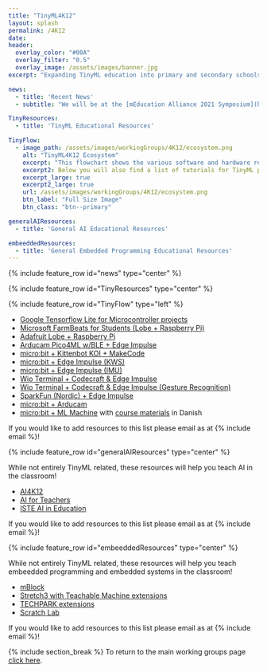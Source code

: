 ```yaml
---
title: "TinyML4K12"
layout: splash
permalink: /4K12
date: 
header:
  overlay_color: "#00A"
  overlay_filter: "0.5"
  overlay_image: /assets/images/banner.jpg
excerpt: "Expanding TinyML education into primary and secondary schools (K-12) requires the development of an end-to-end pipeline that is appropriate for school-aged children. We are working with education and industry partners to combine computer science education software and the physical computing ecosystem to enable an easy learning experience for creating, deploying, and using TinyML models. This pipeline will enable the creation of additional materials that can be used across the globe for students of all ages."

news: 
  - title: 'Recent News'
  - subtitle: "We will be at the [mEducation Alliance 2021 Symposium](https://meducationalliance.org/2021-symposium/) and presenting on September 29th from 1130 am to 100 pm EDT!"

TinyResources: 
  - title: 'TinyML Educational Resources'

TinyFlow: 
  - image_path: /assets/images/workingGroups/4K12/ecosystem.png
    alt: "TinyML4K12 Ecosystem"
    excerpt: "This flowchart shows the various software and hardware resources that one can use to create a complete TinyML application in the classroom."
    excerpt2: Below you will also find a list of tutorials for TinyML projects!
    excerpt_large: true
    excerpt2_large: true
    url: /assets/images/workingGroups/4K12/ecosystem.png
    btn_label: "Full Size Image"
    btn_class: "btn--primary"

generalAIResources: 
  - title: 'General AI Educational Resources'

embeeddedResources: 
  - title: 'General Embedded Programming Educational Resources'
---
```


{% include feature_row id="news" type="center" %}

{% include feature_row id="TinyResources" type="center" %}

{% include feature_row id="TinyFlow" type="left" %}

+ [Google Tensorflow Lite for Microcontroller projects](https://experiments.withgoogle.com/experiments?tag=TensorFlow+Lite+for+Microcontrollers)
+ [Microsoft FarmBeats for Students (Lobe + Raspberry Pi)](https://education.microsoft.com/en-us/lesson/5d991297) 
+ [Adafruit Lobe + Raspberry Pi](https://learn.adafruit.com/machine-learning-101-lobe-braincraft)
+ [Arducam Pico4ML w/BLE + Edge Impulse](https://www.arducam.com/docs/pico/how-to-build-a-magic-wand-on-arducam-pico4ml-ble-with-edge-impulse/) 
+ [micro:bit + Kittenbot KOI + MakeCode](https://github.com/KittenBot/pxt-koi)
+ [micro:bit + Edge Impulse (KWS)](https://www.edgeimpulse.com/blog/voice-activated-microbit) 
+ [micro:bit + Edge Impulse (IMU)](https://www.okdo.com/project/machine-learning-dance-move-detector/)
+ [Wio Terminal + Codecraft & Edge Impulse](https://www.seeedstudio.com/wio-terminal-Tinyml.html)
+ [Wio Terminal + Codecraft & Edge Impulse (Gesture Recognition)](https://www.hackster.io/mjrobot/tinyml-made-easy-gesture-recognition-ce13a5)
+ [SparkFun (Nordic) + Edge Impulse](https://www.sparkfun.com/edge_impulse_nordic)
+ [micro:bit + Arducam](https://www.arducam.com/docs/microbit-camera/2mp-ov2640-arducam-camera-module-for-microbit/)
+ [micro:bit + ML Machine](https://ml-machine.org/) with [course materials](https://library.ct-denmark.org/machine-learning-machine-microbit/) in Danish

If you would like to add resources to this list please email as at {% include email %}!

{% include feature_row id="generalAIResources" type="center" %}

While not entirely TinyML related, these resources will help you teach AI in the classroom!

+ [AI4K12](https://ai4k12.org/)
+ [AI for Teachers](https://aiforteachers.org/)
+ [ISTE AI in Education](https://www.iste.org/learn/AI-in-education)

If you would like to add resources to this list please email as at {% include email %}!

{% include feature_row id="embeeddedResources" type="center" %}

While not entirely TinyML related, these resources will help you teach embeedded programming and embedded systems in the classroom!

+ [mBlock](https://www.mblock.cc/doc/en/use-extensions/AI.html) 
+ [Stretch3 with Teachable Machine extensions](https://stretch3.github.io/) 
+ [TECHPARK extensions](https://scratch.techpark.jp/) 
+ [Scratch Lab](https://lab.scratch.mit.edu/face/)

If you would like to add resources to this list please email as at {% include email %}!

{% include section_break %}
To return to the main working groups page [click here](/workingGroups).